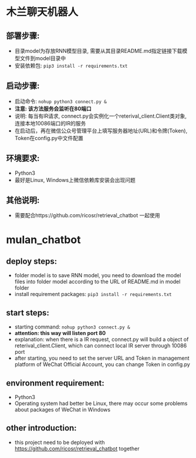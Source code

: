 # 木兰聊天机器人

## 部署步骤:
 * 目录model为存放RNN模型目录, 需要从其目录README.md指定链接下载模型文件到model目录中
 * 安装依赖包: `pip3 install -r requirements.txt`
 
## 启动步骤:
* 启动命令: `nohup python3 connect.py &`
* **注意: 该方法服务会监听在80端口**
* 说明: 每当有IR请求, connect.py会实例化一个reterival_client.Client类对象, 连接本地10086端口的IR的服务
* 在启动后，再在微信公众号管理平台上填写服务器地址(URL)和令牌(Token), Token在config.py中文件配置

## 环境要求:
* Python3
* 最好是Linux, Windows上微信依赖库安装会出现问题

## 其他说明:
* 需要配合https://github.com/ricosr/retrieval_chatbot 一起使用

# mulan_chatbot

## deploy steps:
* folder model is to save RNN model, you need to download the model files into folder model according to the URL of README.md in model folder
* install requirement packages: `pip3 install -r requirements.txt`

## start steps:
* starting command: `nohup python3 connect.py &`
* **attention: this way will listen port 80**
* explanation: when there is a IR request, connect.py will build a object of reterival_client.Client, which can connect local IR server through 10086 port
* after starting, you need to set the server URL and Token in management platform of WeChat Official Account, you can change Token in config.py

## environment requirement:
* Python3
* Operating system had better be Linux, there may occur some problems about packages of WeChat in Windows

## other introduction:
* this project need to be deployed with https://github.com/ricosr/retrieval_chatbot together